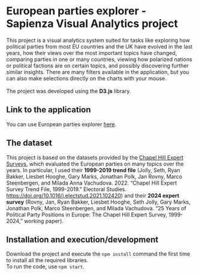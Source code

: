 # European parties explorer - Sapienza Visual Analytics project
This project is a visual analytics system suited for tasks like exploring how political parties from most EU countries and the UK have evolved in the last years, how their views over the most important topics have changed, comparing parties in one or many countries, viewing how polarized nations or political factions are on certain topics, and possibly discovering further similar insights. There are many filters available in the application, but you can also make selections directly on the charts with your mouse.\
\
The project was developed using the **D3.js** library.

## Link to the application
You can use European parties explorer [here](https://zakaehl.github.io/European-parties-explorer).

## The dataset
This project is based on the datasets provided by the [Chapel Hill Expert Surveys](https://www.chesdata.eu/ches-europe), which evaluated the European parties on many topics over the years. In particular, I used their **1999-2019 trend file** (Jolly, Seth, Ryan Bakker, Liesbet Hooghe, Gary Marks, Jonathan Polk, Jan Rovny, Marco Steenbergen, and Milada Anna Vachudova. 2022. “Chapel Hill Expert Survey Trend File, 1999-2019.” Electoral Studies. https://doi.org/10.1016/j.electstud.2021.102420) and their **2024 expert survey** (Rovny, Jan, Ryan Bakker, Liesbet Hooghe, Seth Jolly, Gary Marks, Jonathan Polk, Marco Steenbergen, and Milada Vachudova. “25 Years of Political Party Positions in Europe: The Chapel Hill Expert Survey, 1999-2024,” working paper).

## Installation and execution/development
Download the project and execute the `npm install` command the first time to install all the required libraries.\
To run the code, use `npm start`.